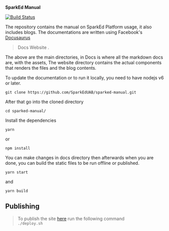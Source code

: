 **SparkEd Manual**  

[![Build Status](https://travis-ci.org/SparkEdUAB/sparked-manual.svg?branch=source)](https://travis-ci.org/SparkEdUAB/sparked-manual)

The repository contains the manual on SparkEd Platform usage, it also includes blogs.
The documentations are written using Facebook's [Docusaurus](https://docusaurus.io/)

> Docs 
> Website .   

The above are the main directories, in Docs is where all the markdown docs are, with the assets, The website directory contains the actual components that renders the files and the blog contents. 

To update the documentation or to run it locally, you need to have nodejs v6 or later. 

    git clone https://github.com/SparkEdUAB/sparked-manual.git
After that go into the cloned directory  

    cd sparked-manual/
Install the dependencies 

    yarn 
   or
   
   `npm install`   

You can make changes in docs directory then afterwards when you are done, you can build the static files to be run offline or published. 

    yarn start 
    
and 

    yarn build 

## Publishing

> To publish the site [here](https://sparkeduab.github.io/sparked-manual) run the following command  
`./deploy.sh`



